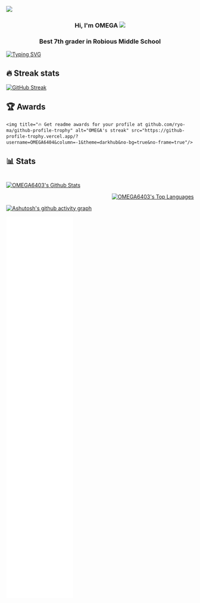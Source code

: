 ![](https://hit.yhype.me/github/profile?user_id=98067930)

 <h3 align="center">
  Hi, I'm OMEGA
 
<img src="https://media.giphy.com/media/hvRJCLFzcasrR4ia7z/giphy.gif" width="28">

  <h3 align="center">Best 7th grader in Robious Middle School</h3>

 [![Typing SVG](https://readme-typing-svg.demolab.com?font=Fira+Code&pause=1250&color=39FF14&center=true&width=500&lines=%F0%9F%91%8B+Hi%2C+I'm+Omega!;I+mainly+use+JavaScript%2C+HTML+and+CSS.+%E2%80%8D%F0%9F%92%BB;I+have+two+years+of+Coding+experience.%E2%8F%B0;I+would+love+to+collab!%F0%9F%A4%9D;Please+follow+me+if+you+enjoy+my+work.%F0%9F%99%8F;Thanks+for+visiting+my+profile!%F0%9F%99%8C)](https://git.io/typing-svg)
 
  ## 🔥 Streak stats
   
[![GitHub Streak](https://github-readme-streak-stats.herokuapp.com?user=OMEGA6404&theme=tokyonight&hide_border=true)](https://git.io/streak-stats)

  ## 🏆 Awards

    <img title="🔥 Get readme awards for your profile at github.com/ryo-ma/github-profile-trophy" alt="OMEGA's streak" src="https://github-profile-trophy.vercel.app/?username=OMEGA6404&column=-1&theme=darkhub&no-bg=true&no-frame=true"/>
  </a>

  ## 📊 Stats
  
  <p align="Left">
     
  <br/>
    <a href="https://github.com/anuraghazra/github-readme-stats"><img alt="OMEGA6403's Github Stats" src="https://denvercoder1-github-readme-stats.vercel.app/api/?username=OMEGA6404&layout=compact&show_icons=true&include_all_commits=true&count_private=true&hide_border=true&theme=github_dark" height="192px"/></a>

 <p align="right">
  <a href="https://github.com/anuraghazra/github-readme-stats"><img alt="OMEGA6403's Top Languages" src="https://github-readme-stats.vercel.app/api/top-langs/?username=OMEGA6404&langs_count=8&layout=compact&theme=github_dark&hide_border=true" height="192px"/></a>
  <br/>
  
[![Ashutosh's github activity graph](https://activity-graph.herokuapp.com/graph?username=OMEGA6404&theme=tokyo-night)](https://github.com/ashutosh00710/github-readme-activity-graph)
      
![Metrics](/github-metrics.svg)

